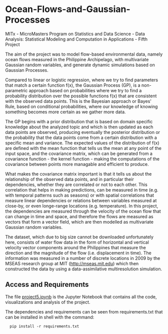 # Ocean-Flows-and-Gaussian-Processes
MITx - MicroMasters Program on Statistics and Data Science - Data Analysis: Statistical Modeling and Computation in Applications - Fifth Project

The aim of the project was to model flow-based environmental data, namely ocean flows measured in the Philippine Archipelago, with multivariate Gaussian random variables, and generate dynamic simulations based on Gaussian Processes.

Compared to linear or logistic regression, where we try to find parameters that match a certain function f(x), the Gaussian Process (GP), is a non-parametric approach based on probabilities where we try to find a probability distribution over the possible functions f(x) that are consistent with the observed data points. This is the Bayesian approach or Bayes' Rule, based on conditional probabilities, where our knowledge of knowing something becomes more certain as we gather more data.

The GP begins with a prior distribution that is based on domain specific knowledge about the analyzed topic and which is then updated as each data points are observed, producing eventually the posterior distribution or the probability that the data points come from a certain distribution with a specific mean and variance. The expected values of the distribution of f(x) are defined with the mean function that tells us the mean at any point of the input space, and the covariance matrix, which can be generated from a covariance function - the kernel function - making the computations of the covariance between points more managable and efficient to produce. 

What makes the covariance matrix important is that it tells us about the relationship of the observed data points, and in particular their dependencies, whether they are correlated or not to each other. This correlation that helps in making predictions, can be measured in time (e.g. with temporal patterns such as seasons) or with spatial correlations that measure linear dependencies or relations between variables measured at close-by, or even longe-range locations (e.g. temperature). In this project, the dependencies are measured through the velocity of the ocean flow that can change in time and space, and therefore the flows are measured as vectors that form a vector field, which are then modelled as multivariate Gaussian random variables.

The dataset, which due to big size cannot be downloaded unfortunately here, consists of water flow data in the form of horizontal and vertical velocity vector components around the Philippines that measure the direction and the magnitude of the flow (i.e. displacement in time). The information was measured in a number of discrete locations in 2009 by the MSEAS research group at MIT (http://mseas.mit.edu) which then constructed the data by using a data-assimilative multiresolution simulation.

## Access and Requirements

The file [project5.ipynb](https://github.com/jajokine/Ocean-Flows-and-Gaussian-Processes/blob/main/project5.ipynb) is the Jupyter Notebook that contains all the code, visualizations and analysis of the project.

The dependencies and requirements can be seen from requirements.txt that can be installed in shell with the command:

      pip install -r requirements.txt


